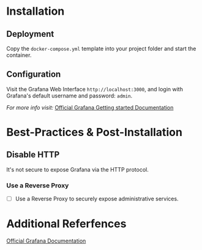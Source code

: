 # Installation

## Deployment

Copy the `docker-compose.yml` template into your project folder and start the container.

## Configuration

Visit the Grafana Web Interface `http://localhost:3000`, and login with Grafana's default username and password: `admin`.

*For more info visit:* [Official Grafana Getting started Documentation](https://grafana.com/docs/grafana/latest/getting-started/getting-started/)

# Best-Practices & Post-Installation

## Disable HTTP

It's not secure to expose Grafana via the HTTP protocol. 

### Use a Reverse Proxy

- [ ] Use a Reverse Proxy to securely expose administrative services.

# Additional Referfences

[Official Grafana Documentation](https://grafana.com/docs/grafana/latest/)